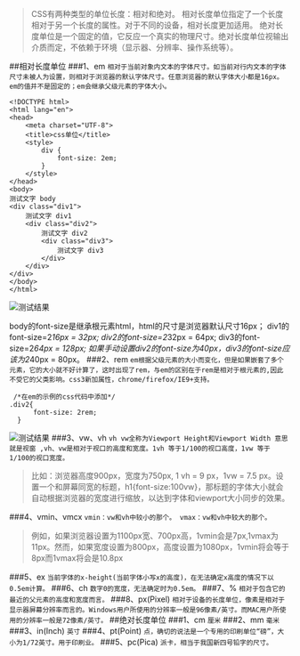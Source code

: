 >CSS有两种类型的单位长度：相对和绝对。
相对长度单位指定了一个长度相对于另一个长度的属性。对于不同的设备，相对长度更加适用。
绝对长度单位是一个固定的值，它反应一个真实的物理尺寸。绝对长度单位视输出介质而定，不依赖于环境（显示器、分辨率、操作系统等）。

##相对长度单位
###1、em
``
相对于当前对象内文本的字体尺寸。如当前对行内文本的字体尺寸未被人为设置，则相对于浏览器的默认字体尺寸。任意浏览器的默认字体大小都是16px。em的值并不是固定的；em会继承父级元素的字体大小。
``

````
<!DOCTYPE html>
<html lang="en">
<head>
    <meta charset="UTF-8">
    <title>css单位</title>
    <style>
        div {
            font-size: 2em;
        }
    </style>
</head>
<body>
测试文字 body
<div class="div1">
    测试文字 div1
    <div class="div2">
        测试文字 div2
        <div class="div3">
            测试文字 div3
        </div>
    </div>
</div>
</body>
</html>
````

![测试结果](http://upload-images.jianshu.io/upload_images/3229842-be658f8a62dacb8d.png?imageMogr2/auto-orient/strip%7CimageView2/2/w/1240)

body的font-size是继承根元素html，html的尺寸是浏览器默认尺寸16px；
div1的font-size=2*16px = 32px;
div2的font-size=2*32px = 64px;
div3的font-size=2*64px = 128px;
如果手动设置div2的font-size为40px，div3的font-size应该为2*40px = 80px。
###2、rem
``
em根据父级元素的大小而变化，但是如果嵌套了多个元素，它的大小就不好计算了，这时出现了rem，与em的区别在于rem是相对于根元素的,因此不受它的父类影响。css3新加属性，chrome/firefox/IE9+支持。
``
````
 /*在em的示例的css代码中添加*/
.div2{
      font-size: 2rem;
  }
````

![测试结果](http://upload-images.jianshu.io/upload_images/3229842-2adc3a9be9858f24.png?imageMogr2/auto-orient/strip%7CimageView2/2/w/1240)
###3、vw、vh
``
vh vw全称为Viewport Height和Viewport Width 意思就是视窗 ,vh、vw是相对于视口的高度和宽度。1vh 等于1/100的视口高度，1vw 等于1/100的视口宽度。
``
>比如：浏览器高度900px，宽度为750px, 1 vh =  9 px，1vw = 7.5 px。设置一个和屏幕同宽的标题，h1{font-size:100vw}，那标题的字体大小就会自动根据浏览器的宽度进行缩放，以达到字体和viewport大小同步的效果。

###4、vmin、vmcx
``
vmin：vw和vh中较小的那个。
vmax：vw和vh中较大的那个。
``
>例如，如果浏览器设置为1100px宽、700px高，1vmin会是7px,1vmax为11px。然而，如果宽度设置为800px，高度设置为1080px，1vmin将会等于8px而1vmax将会是10.8px


###5、ex
``
当前字体的x-height(当前字体小写x的高度)，在无法确定x高度的情况下以0.5em计算。
``
###6、ch
``
数字0的宽度，无法确定时为0.5em。
``
###7、%
``
相对于包含它的最近的父元素的高度和宽度而言。
``
###8、px(Pixel)
``
相对于设备的长度单位，像素是相对于显示器屏幕分辨率而言的。Windows用户所使用的分辨率一般是96像素/英寸。而MAC用户所使用的分辨率一般是72像素/英寸。
``
##绝对长度单位
###1、cm
``
厘米
``
###2、mm
``
毫米
``
###3、in(Inch)
``
英寸
``
###4、pt(Point)
``
点，确切的说法是一个专用的印刷单位“磅”，大小为1/72英寸。用于印刷业。
``
###5、pc(Pica)
``
派卡，相当于我国新四号铅字的尺寸。
``

